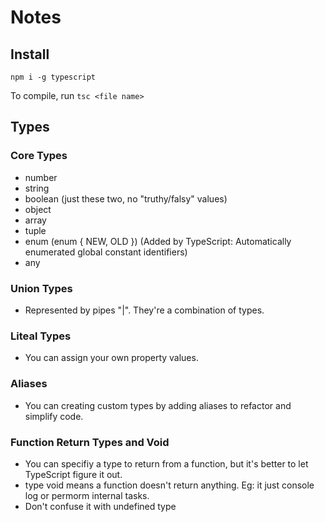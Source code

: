 # Notes

## Install

```
npm i -g typescript
```
To compile, run `tsc <file name>`

## Types

### Core Types

- number
- string
- boolean (just these two, no "truthy/falsy" values)
- object
- array
- tuple
- enum (enum { NEW, OLD }) (Added by TypeScript: Automatically enumerated global constant identifiers)
- any

### Union Types

- Represented by pipes "|". They're a combination of types.

### Liteal Types

- You can assign your own property values.

### Aliases

- You can creating custom types by adding aliases to refactor and simplify code.

### Function Return Types and Void

- You can specifiy a type to return from a function, but it's better to let TypeScript figure it out.
- type void means a function doesn't return anything. Eg: it just console log or permorm internal tasks.
- Don't confuse it with undefined type